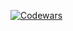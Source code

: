 [![Codewars](https://www.codewars.com/users/rodin-opuz/badges/small)](https://www.codewars.com/users/rodin-opuz)
